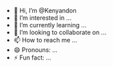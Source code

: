 - 👋 Hi, I’m @Kenyandon
- 👀 I’m interested in ...
- 🌱 I’m currently learning ...
- 💞️ I’m looking to collaborate on ...
- 📫 How to reach me ...
- 😄 Pronouns: ...
- ⚡ Fun fact: ...

<!---
Kenyandon/Kenyandon is a ✨ special ✨ repository because its `README.md` (this file) appears on your GitHub profile.
You can click the Preview link to take a look at your changes.
--->
